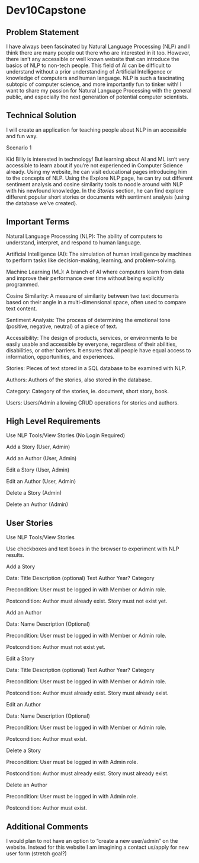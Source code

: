 # Dev10Capstone

## Problem Statement

I have always been fascinated by Natural Language Processing (NLP) and I think there are many people out there who are interested in it too. However, there isn’t any accessible or well known website that can introduce the basics of NLP to non-tech people. This field of AI can be difficult to understand without a prior understanding of Artificial Intelligence or knowledge of computers and human language. NLP is such a fascinating subtopic of computer science, and more importantly fun to tinker with! I want to share my passion for Natural Language Processing with the general public, and especially the next generation of potential computer scientists.

## Technical Solution

I will create an application for teaching people about NLP in an accessible and fun way. 

Scenario 1

Kid Billy is interested in technology! But learning about AI and ML isn’t very accessible to learn about if you’re not experienced in Computer Science already. Using my website, he can visit educational pages introducing him to the concepts of NLP. Using the Explore NLP page, he can try out different sentiment analysis and cosine similarity tools to noodle around with NLP with his newfound knowledge. In the *Stories* section, he can find explore different popular short stories or documents with sentiment analysis (using the database we’ve created).

## Important Terms

Natural Language Processing (NLP): The ability of computers to understand, interpret, and respond to human language.

Artificial Intelligence (AI): The simulation of human intelligence by machines to perform tasks like decision-making, learning, and problem-solving.

Machine Learning (ML): A branch of AI where computers learn from data and improve their performance over time without being explicitly programmed.

Cosine Similarity: A measure of similarity between two text documents based on their angle in a multi-dimensional space, often used to compare text content.

Sentiment Analysis: The process of determining the emotional tone (positive, negative, neutral) of a piece of text.

Accessibility: The design of products, services, or environments to be easily usable and accessible by everyone, regardless of their abilities, disabilities, or other barriers. It ensures that all people have equal access to information, opportunities, and experiences.

Stories: Pieces of text stored in a SQL database to be examined with NLP.

Authors: Authors of the stories, also stored in the database.

Category: Category of the stories, ie. document, short story, book.

Users: Users/Admin allowing CRUD operations for stories and authors.

## High Level Requirements

Use NLP Tools/View Stories (No Login Required)

Add a Story (User, Admin)

Add an Author (User, Admin)

Edit a Story (User, Admin)

Edit an Author (User, Admin)

Delete a Story (Admin)

Delete an Author (Admin)

## User Stories

Use NLP Tools/View Stories 

Use checkboxes and text boxes in the browser to experiment with NLP results.

Add a Story

Data: 
Title
Description (optional)
Text
Author
Year?
Category

Precondition: User must be logged in with Member or Admin role.

Postcondition: Author must already exist. Story must not exist yet.

Add an Author

Data: 
Name
Description (Optional)

Precondition: User must be logged in with Member or Admin role.

Postcondition: Author must not exist yet.

Edit a Story

Data: 
Title
Description (optional)
Text
Author
Year?
Category

Precondition: User must be logged in with Member or Admin role.

Postcondition: Author must already exist. Story must already exist.

Edit an Author

Data: 
Name
Description (Optional)

Precondition: User must be logged in with Member or Admin role.

Postcondition: Author must exist.

Delete a Story

Precondition: User must be logged in with Admin role.

Postcondition: Author must already exist. Story must already exist.

Delete an Author


Precondition: User must be logged in with Admin role.

Postcondition: Author must exist.

## Additional Comments

I would plan to not have an option to “create a new user/admin” on the website. Instead for this website I am imagining a contact us/apply for new user form (stretch goal?)
